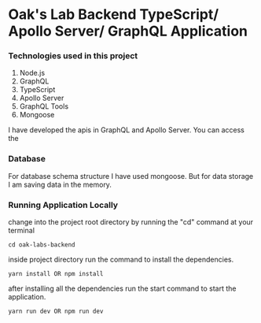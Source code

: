 # Oak's Lab Backend TypeScript/ Apollo Server/ GraphQL Application

### Technologies used in this project

1. Node.js
1. GraphQL
1. TypeScript
1. Apollo Server
1. GraphQL Tools
1. Mongoose

I have developed the apis in GraphQL and Apollo Server. You can access the

### Database

For database schema structure I have used mongoose. But for data storage I am saving data in the memory.

### Running Application Locally

change into the project root directory by running the "cd" command at your terminal

```
cd oak-labs-backend
```

inside project directory run the command to install the dependencies.

```
yarn install OR npm install
```

after installing all the dependencies run the start command to start the application.

```
yarn run dev OR npm run dev
```
